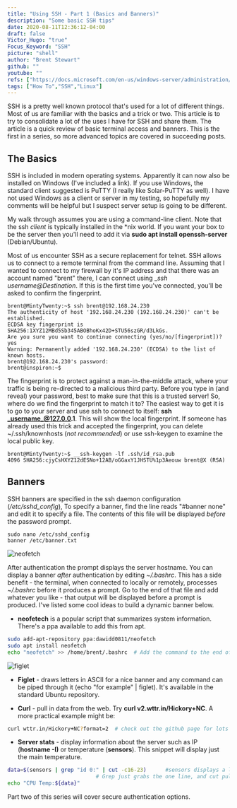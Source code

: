 ```yaml
---
title: "Using SSH - Part 1 (Basics and Banners)"
description: "Some basic SSH tips"
date: 2020-08-11T12:36:12-04:00
draft: false
Victor_Hugo: "true"
Focus_Keyword: "SSH"
picture: "shell"
author: "Brent Stewart"
github: ""
youtube: ""
refs: ["https://docs.microsoft.com/en-us/windows-server/administration/openssh/openssh_install_firstuse","https://www.chiark.greenend.org.uk/~sgtatham/putty/","https://www.solarwinds.com/free-tools/solar-putty", "https://github.com/chubin/wttr.in"]
tags: ["How To","SSH","Linux"]
---
```


SSH is a pretty well known protocol that's used for a lot of different things.  Most of us are familiar with the basics and a trick or two.  This article is to try to consolidate a lot of the uses I have for SSH and share them.  The article is a quick review of basic terminal access and banners.  This is the first in a series, so more advanced topics are covered in succeeding posts.

## The Basics
SSH is included in modern operating systems.  Apparently it can now also be installed on Windows (I've included a link).  If you use Windows, the standard client suggested is PuTTY (I really like Solar-PuTTY as well). I have not used Windows as a client or server in my testing, so hopefully my comments will be helpful but I suspect server setup is going to be different.

My walk through assumes you are using a command-line client.  Note that the ssh _client_ is typically installed in the *nix world.  If you want your box to be the server then you'll need to add it via __sudo apt install openssh-server__ (Debian/Ubuntu).

Most of us encounter SSH as a secure replacement for telnet.  SSH allows us to connect to a remote terminal from the command line.  Assuming that I wanted to connect to my firewall by it's IP address and that there was an account named "brent" there, I can connect using __ssh _username_@_Destination__.  If this is the first time you've connected, you'll be asked to confirm the fingerprint.

```plaintext
brent@MintyTwenty:~$ ssh brent@192.168.24.230  
The authenticity of host '192.168.24.230 (192.168.24.230)' can't be established.  
ECDSA key fingerprint is SHA256:1XYZ12MBd5Sb345ABOBhoKx42D+STU56szGR/d3LkGs.  
Are you sure you want to continue connecting (yes/no/[fingerprint])? yes  
Warning: Permanently added '192.168.24.230' (ECDSA) to the list of known hosts.  
brent@192.168.24.230's password:  
brent@inspiron:~$  
```

The fingerprint is to protect against a man-in-the-middle attack, where your traffic is being re-directed to a malicious third party.  Before you type in (and reveal) your password, best to make sure that this is a trusted server!  So, where do we find the fingerprint to match it to?  The easiest way to get it is to go to your server and use ssh to connect to itself: __ssh _username_@127.0.0.1__.  This will show the local fingerprint.  If someone has already used this trick and accepted the fingerprint, you can delete ~/.ssh/knownhosts (_not recommended_) or use ssh-keygen to examine the local public key.

```plaintext
brent@MintyTwenty:~$ __ssh-keygen -lf .ssh/id_rsa.pub  
4096 SHA256:cjyCsHXYZ12dESNo+12AB/oGGaxY1JHSTU%1p3Aeouw brent@X (RSA)
```

## Banners

SSH banners are specified in the ssh daemon configuration (_/etc/sshd\_config_),  To specify a banner, find the line reads "#banner none" and edit it to specify a file.  The contents of this file will be displayed _before_ the password prompt.

```plaintext
sudo nano /etc/sshd_config  
banner /etc/banner.txt
```
![neofetch](/neofetch.png#floatsmallright)

After authentication the prompt displays the server hostname.  You can display a banner _after_ authentication by editing _~/.bashrc_.  This has a side benefit - the terminal, when connected to locally or remotely, processes _~/.bashrc_ before it produces a prompt.  Go to the end of that file and add whatever you like - that output will be displayed before a prompt is produced.  I've listed some cool ideas to build a dynamic banner below.

* __neofetech__ is a popular script that summarizes system information.  There's a ppa available to add this from apt.

```bash
sudo add-apt-repository ppa:dawidd0811/neofetch  
sudo apt install neofetch  
echo "neofetch" >> /home/brent/.bashrc  # Add the command to the end of .bashrc  
```

![figlet](/figlet.png#floatright)

* __Figlet__ - draws letters in ASCII for a nice banner and any command can be piped through it (echo "for example" | figlet).  It's available in the standard Ubuntu repository.

* __Curl__ - pull in data from the web.  Try __curl v2.wttr.in/Hickory+NC__.  A more practical example might be:

```bash
curl wttr.in/Hickory+NC?format=2  # check out the github page for lots more options
```
* __Server stats__ - display information about the server such as IP (__hostname -I)__ or temperature (__sensors__).  This snippet will display just the main temperature.
```bash
data=$(sensors | grep "id 0:" | cut -c16-23)      #sensors displays a lot of data.
                            # Grep just grabs the one line, and cut pulls temp out.  
echo "CPU Temp:${data}"  
```

Part two of this series will cover secure authentication options.